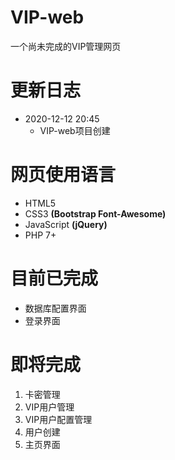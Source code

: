 # VIP-web
一个尚未完成的VIP管理网页
# 更新日志
* 2020-12-12 20:45
    * VIP-web项目创建
# 网页使用语言
* HTML5
* CSS3 **(Bootstrap Font-Awesome)**
* JavaScript **(jQuery)**
* PHP 7+
# 目前已完成
* 数据库配置界面
* 登录界面
# 即将完成
1. 卡密管理
2. VIP用户管理
3. VIP用户配置管理
4. 用户创建
5. 主页界面
